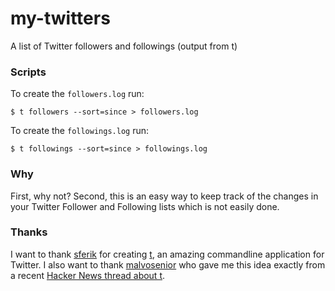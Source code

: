 my-twitters
===========

A list of Twitter followers and followings (output from t)

### Scripts

To create the `followers.log` run:

    $ t followers --sort=since > followers.log

To create the `followings.log` run:

    $ t followings --sort=since > followings.log

### Why

First, why not? Second, this is an easy way to keep track of the changes in your
Twitter Follower and Following lists which is not easily done.

### Thanks

I want to thank [sferik](https://github.com/sferik) for creating [t](https://github.com/sferik/t), an amazing commandline application for
Twitter. I also want to thank [malvosenior](https://news.ycombinator.com/user?id=malvosenior) who gave me this idea exactly from a
recent [Hacker News thread about t](https://news.ycombinator.com/item?id=8384643).
